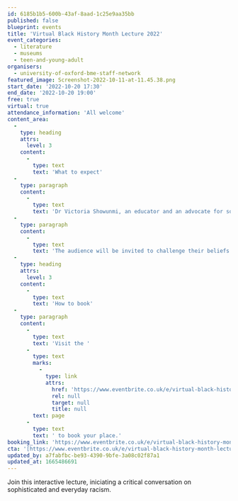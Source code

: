 ```yaml
---
id: 6185b1b5-600b-43af-8aad-1c25e9aa35bb
published: false
blueprint: events
title: 'Virtual Black History Month Lecture 2022'
event_categories:
  - literature
  - museums
  - teen-and-young-adult
organisers:
  - university-of-oxford-bme-staff-network
featured_image: Screenshot-2022-10-11-at-11.45.38.png
start_date: '2022-10-20 17:30'
end_date: '2022-10-20 19:00'
free: true
virtual: true
attendance_information: 'All welcome'
content_area:
  -
    type: heading
    attrs:
      level: 3
    content:
      -
        type: text
        text: 'What to expect'
  -
    type: paragraph
    content:
      -
        type: text
        text: 'Dr Victoria Showunmi, an educator and an advocate for social justice, will discover sociological and philosophical concepts and theories of critical Black feminists.'
  -
    type: paragraph
    content:
      -
        type: text
        text: 'The audience will be invited to challenge their beliefs as well-known phenomena are explored through the fresh lens of unacknowledged and hidden forms of sexism and racism. The lecture will uncover the true extent of the impact of discrimination on the well-being of Black people in a range of contexts in a way understandable to a broad audience. It will also consider how Black people can deploy strategies to combat racism. '
  -
    type: heading
    attrs:
      level: 3
    content:
      -
        type: text
        text: 'How to book'
  -
    type: paragraph
    content:
      -
        type: text
        text: 'Visit the '
      -
        type: text
        marks:
          -
            type: link
            attrs:
              href: 'https://www.eventbrite.co.uk/e/virtual-black-history-month-lecture-2022-tickets-408606371657?aff=ebdssbonlinesearch'
              rel: null
              target: null
              title: null
        text: page
      -
        type: text
        text: ' to book your place.'
booking_link: 'https://www.eventbrite.co.uk/e/virtual-black-history-month-lecture-2022-tickets-408606371657?aff=ebdssbonlinesearch'
cta: '[https://www.eventbrite.co.uk/e/virtual-black-history-month-lecture-2022-tickets-408606371657?aff=ebdssbonlinesearch](https://www.eventbrite.co.uk/e/virtual-black-history-month-lecture-2022-tickets-408606371657?aff=ebdssbonlinesearch)'
updated_by: a7fabfbc-be93-4390-9bfe-3a08c02f87a1
updated_at: 1665486691
---
```

Join this interactive lecture, iniciating a critical conversation on sophisticated and everyday racism.